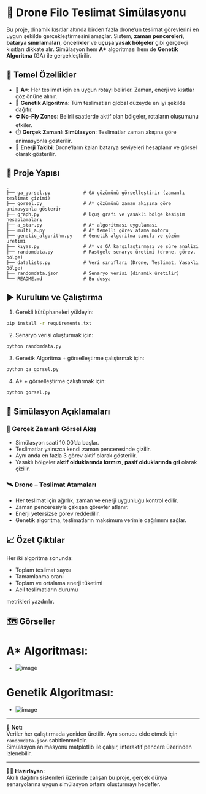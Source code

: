
# 🚁 Drone Filo Teslimat Simülasyonu

Bu proje, dinamik kısıtlar altında birden fazla drone’un teslimat görevlerini en uygun şekilde gerçekleştirmesini amaçlar. Sistem, **zaman pencereleri**, **batarya sınırlamaları**, **öncelikler** ve **uçuşa yasak bölgeler** gibi gerçekçi kısıtları dikkate alır. Simülasyon hem **A\*** algoritması hem de **Genetik Algoritma** (GA) ile gerçekleştirilir. 

## 🎯 Temel Özellikler

- 🧠 **A\***: Her teslimat için en uygun rotayı belirler. Zaman, enerji ve kısıtlar göz önüne alınır.
- 🧬 **Genetik Algoritma**: Tüm teslimatları global düzeyde en iyi şekilde dağıtır.
- ⛔ **No-Fly Zones**: Belirli saatlerde aktif olan bölgeler, rotaların oluşumunu etkiler.
- ⏱️ **Gerçek Zamanlı Simülasyon**: Teslimatlar zaman akışına göre animasyonla gösterilir.
- 🔋 **Enerji Takibi**: Drone’ların kalan batarya seviyeleri hesaplanır ve görsel olarak gösterilir.

## 📁 Proje Yapısı

```
.
├── ga_gorsel.py            # GA çözümünü görselleştirir (zamanlı teslimat çizimi)
├── gorsel.py               # A* çözümünü zaman akışına göre animasyonla gösterir
├── graph.py                # Uçuş grafı ve yasaklı bölge kesişim hesaplamaları
├── a_star.py               # A* algoritması uygulaması
├── multi_a.py              # A* temelli görev atama motoru
├── genetic_algorithm.py    # Genetik algoritma sınıfı ve çözüm üretimi
├── kıyas.py                # A* vs GA karşılaştırması ve süre analizi
├── randomdata.py           # Rastgele senaryo üretimi (drone, görev, bölge)
├── datalists.py            # Veri sınıfları (Drone, Teslimat, Yasaklı Bölge)
├── randomdata.json         # Senaryo verisi (dinamik üretilir)
└── README.md               # Bu dosya
```

## ▶️ Kurulum ve Çalıştırma

1. Gerekli kütüphaneleri yükleyin:

```bash
pip install -r requirements.txt
```

2. Senaryo verisi oluşturmak için:

```bash
python randomdata.py
```

3. Genetik Algoritma + görselleştirme çalıştırmak için:

```bash
python ga_gorsel.py
```

4. A* + görselleştirme çalıştırmak için:

```bash
python gorsel.py
```

## 🧪 Simülasyon Açıklamaları

### 🎥 Gerçek Zamanlı Görsel Akış

- Simülasyon saati 10:00’da başlar.
- Teslimatlar yalnızca kendi zaman penceresinde çizilir.
- Aynı anda en fazla 3 görev aktif olarak gösterilir.
- Yasaklı bölgeler **aktif olduklarında kırmızı**, **pasif olduklarında gri** olarak çizilir.

### 🛰️ Drone – Teslimat Atamaları

- Her teslimat için ağırlık, zaman ve enerji uygunluğu kontrol edilir.
- Zaman penceresiyle çakışan görevler atlanır.
- Enerji yetersizse görev reddedilir.
- Genetik algoritma, teslimatların maksimum verimle dağılımını sağlar.

## 📈 Özet Çıktılar

Her iki algoritma sonunda:

- Toplam teslimat sayısı
- Tamamlanma oranı
- Toplam ve ortalama enerji tüketimi
- Acil teslimatların durumu

metrikleri yazdırılır.

## 🗺️ Görseller 
# A* Algoritması:
- ![image](https://github.com/user-attachments/assets/8731d90c-2959-4921-9986-9ef6c1eb1225)
# Genetik Algoritması:
- ![image](https://github.com/user-attachments/assets/aaf93709-2e79-4465-8746-ba000968f511)

---

📌 **Not:**  
Veriler her çalıştırmada yeniden üretilir. Aynı sonucu elde etmek için `randomdata.json` sabitlenmelidir.  
Simülasyon animasyonu matplotlib ile çalışır, interaktif pencere üzerinden izlenebilir.

---

👨‍💻 **Hazırlayan:**  
Akıllı dağıtım sistemleri üzerinde çalışan bu proje, gerçek dünya senaryolarına uygun simülasyon ortamı oluşturmayı hedefler.
